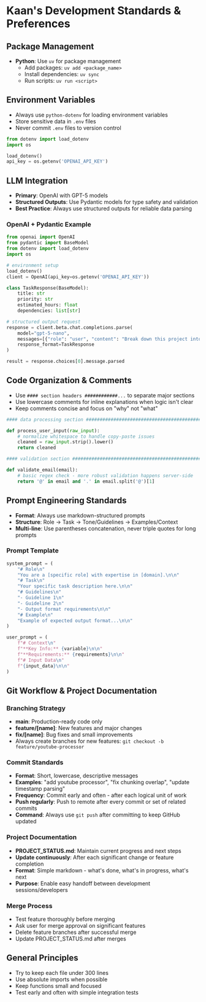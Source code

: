 # Kaan's Development Standards & Preferences

## Package Management
- **Python**: Use `uv` for package management
  - Add packages: `uv add <package_name>`
  - Install dependencies: `uv sync`
  - Run scripts: `uv run <script>`

## Environment Variables
- Always use `python-dotenv` for loading environment variables
- Store sensitive data in `.env` files
- Never commit `.env` files to version control

```python
from dotenv import load_dotenv
import os

load_dotenv()
api_key = os.getenv('OPENAI_API_KEY')
```

## LLM Integration
- **Primary**: OpenAI with GPT-5 models
- **Structured Outputs**: Use Pydantic models for type safety and validation
- **Best Practice**: Always use structured outputs for reliable data parsing

### OpenAI + Pydantic Example

```python
from openai import OpenAI
from pydantic import BaseModel
from dotenv import load_dotenv
import os

# environment setup
load_dotenv()
client = OpenAI(api_key=os.getenv('OPENAI_API_KEY'))

class TaskResponse(BaseModel):
    title: str
    priority: str
    estimated_hours: float
    dependencies: list[str]

# structured output request
response = client.beta.chat.completions.parse(
    model="gpt-5-nano",
    messages=[{"role": "user", "content": "Break down this project into tasks"}],
    response_format=TaskResponse
)

result = response.choices[0].message.parsed
```

## Code Organization & Comments
- Use `#### section headers ############...` to separate major sections
- Use lowercase comments for inline explanations when logic isn't clear
- Keep comments concise and focus on "why" not "what"

```python
#### data processing section ###################################################

def process_user_input(raw_input):
    # normalize whitespace to handle copy-paste issues
    cleaned = raw_input.strip().lower()
    return cleaned

#### validation section ########################################################

def validate_email(email):
    # basic regex check - more robust validation happens server-side
    return '@' in email and '.' in email.split('@')[1]
```

## Prompt Engineering Standards
- **Format**: Always use markdown-structured prompts
- **Structure**: Role → Task → Tone/Guidelines → Examples/Context
- **Multi-line**: Use parentheses concatenation, never triple quotes for long prompts

### Prompt Template

```python
system_prompt = (
    "# Role\n"
    "You are a [specific role] with expertise in [domain].\n\n"
    "# Task\n" 
    "Your specific task description here.\n\n"
    "# Guidelines\n"
    "- Guideline 1\n"
    "- Guideline 2\n"
    "- Output format requirements\n\n"
    "# Example\n"
    "Example of expected output format...\n\n"
)

user_prompt = (
    f"# Context\n"
    f"**Key Info:** {variable}\n\n"
    f"**Requirements:** {requirements}\n\n"
    f"# Input Data\n"
    f"{input_data}\n\n"
)
```

## Git Workflow & Project Documentation

### Branching Strategy
- **main**: Production-ready code only
- **feature/[name]**: New features and major changes
- **fix/[name]**: Bug fixes and small improvements
- Always create branches for new features: `git checkout -b feature/youtube-processor`

### Commit Standards
- **Format**: Short, lowercase, descriptive messages
- **Examples**: "add youtube processor", "fix chunking overlap", "update timestamp parsing"
- **Frequency**: Commit early and often - after each logical unit of work
- **Push regularly**: Push to remote after every commit or set of related commits
- **Command**: Always use `git push` after committing to keep GitHub updated

### Project Documentation
- **PROJECT_STATUS.md**: Maintain current progress and next steps
- **Update continuously**: After each significant change or feature completion
- **Format**: Simple markdown - what's done, what's in progress, what's next
- **Purpose**: Enable easy handoff between development sessions/developers

### Merge Process
- Test feature thoroughly before merging
- Ask user for merge approval on significant features
- Delete feature branches after successful merge
- Update PROJECT_STATUS.md after merges

## General Principles
- Try to keep each file under 300 lines
- Use absolute imports when possible
- Keep functions small and focused
- Test early and often with simple integration tests